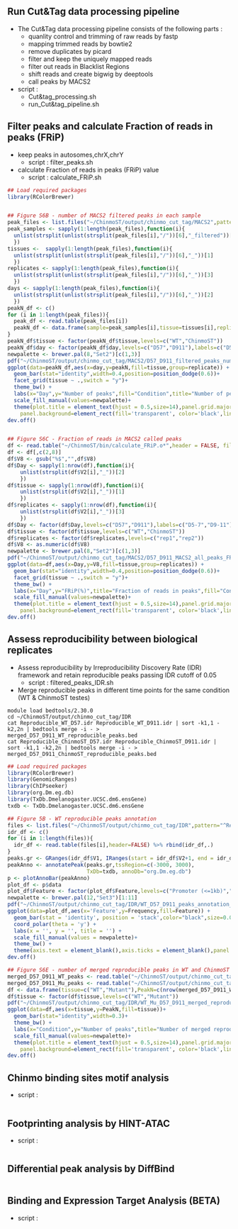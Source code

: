 ## Run Cut&Tag data processing pipeline
- The Cut&Tag data processing pipeline consists of the following parts :
	- quanlity control and trimming of raw reads by fastp
	- mapping trimmed reads by bowtie2
	- remove duplicates by picard
	- filter and keep the uniquely mapped reads
	- filter out reads in Blacklist Regions
	- shift reads and create bigwig by deeptools
	- call peaks by MACS2
- script : 
	- Cut&tag_processing.sh
	- run_Cut&tag_pipeline.sh


## Filter peaks and calculate Fraction of reads in peaks (FRiP)
- keep peaks in autosomes,chrX,chrY
	- script : filter_peaks.sh
- calculate Fraction of reads in peaks (FRiP) value
	- script : calculate_FRiP.sh
```R
## Load required packages
library(RColorBrewer)


## Figure S6B - number of MACS2 filtered peaks in each sample
peak_files <- list.files("~/ChinmoST/output/chinmo_cut_tag/MACS2",pattern="*filtered_peaks.narrowPeak",full.names=TRUE)
peak_samples <- sapply(1:length(peak_files),function(i){
  unlist(strsplit(unlist(strsplit(peak_files[i],"/"))[6],"_filtered"))[1]
  })
tissues <-  sapply(1:length(peak_files),function(i){
  unlist(strsplit(unlist(strsplit(peak_files[i],"/"))[6],"_"))[1]
  })
replicates <- sapply(1:length(peak_files),function(i){
  unlist(strsplit(unlist(strsplit(peak_files[i],"/"))[6],"_"))[3]
  })
days <- sapply(1:length(peak_files),function(i){
  unlist(strsplit(unlist(strsplit(peak_files[i],"/"))[6],"_"))[2]
  })
peakN_df <- c()
for (i in 1:length(peak_files)){
  peak_df <- read.table(peak_files[i])
  peakN_df <- data.frame(sample=peak_samples[i],tissue=tissues[i],replicate=replicates[i],day=days[i],peakN=nrow(peak_df)) %>% rbind(peakN_df,.)
}
peakN_df$tissue <- factor(peakN_df$tissue,levels=c("WT","ChinmoST"))
peakN_df$day <- factor(peakN_df$day,levels=c("D57","D911"),labels=c("D5-7","D9-11"))
newpalette <- brewer.pal(8,"Set2")[c(1,3)]
pdf("~/ChinmoST/output/chinmo_cut_tag/MACS2/D57_D911_filtered_peaks_number.pdf")
ggplot(data=peakN_df,aes(x=day,y=peakN,fill=tissue,group=replicate)) +
  geom_bar(stat="identity",width=0.4,position=position_dodge(0.6))+
  facet_grid(tissue ~ .,switch = "y")+
  theme_bw() +
  labs(x="Day",y="Number of peaks",fill="Condition",title="Number of peaks") + 
  scale_fill_manual(values=newpalette)+
  theme(plot.title = element_text(hjust = 0.5,size=14),panel.grid.major = element_blank(),panel.grid.minor = element_blank(),
    panel.background=element_rect(fill='transparent', color='black',linetype="solid"),strip.background=element_rect(colour="black",fill="#f0f0f0",linetype="solid"),strip.text = element_text(face="bold",size=12),legend.position = "bottom",axis.title = element_text(size=12),axis.text = element_text(color="black",size=10))
dev.off()


## Figure S6C - Fraction of reads in MACS2 called peaks
df <- read.table("~/ChinmoST/bin/calculate_FRiP.o*",header = FALSE, fill = TRUE,sep=" ",stringsAsFactors=FALSE)
df <- df[,c(2,8)]
df$V8 <- gsub("%$","",df$V8)
df$Day <- sapply(1:nrow(df),function(i){
	unlist(strsplit(df$V2[i],"_"))[2]
	})
df$tissue <- sapply(1:nrow(df),function(i){
	unlist(strsplit(df$V2[i],"_"))[1]
	})
df$replicates <- sapply(1:nrow(df),function(i){
	unlist(strsplit(df$V2[i],"_"))[3]
	})
df$Day <- factor(df$Day,levels=c("D57","D911"),labels=c("D5-7","D9-11"))
df$tissue <- factor(df$tissue,levels=c("WT","ChinmoST"))
df$replicates <- factor(df$replicates,levels=c("rep1","rep2"))
df$V8 <- as.numeric(df$V8)
newpalette <- brewer.pal(8,"Set2")[c(1,3)]
pdf("~/ChinmoST/output/chinmo_cut_tag/MACS2/D57_D911_MACS2_all_peaks_FRiP.pdf")
ggplot(data=df,aes(x=Day,y=V8,fill=tissue,group=replicates)) +
  geom_bar(stat="identity",width=0.4,position=position_dodge(0.6))+
  facet_grid(tissue ~ .,switch = "y")+
  theme_bw() +
  labs(x="Day",y="FRiP(%)",title="Fraction of reads in peaks",fill="Condition") + 
  scale_fill_manual(values=newpalette)+
  theme(plot.title = element_text(hjust = 0.5,size=14),panel.grid.major = element_blank(),panel.grid.minor = element_blank(),
    panel.background=element_rect(fill='transparent', color='black',linetype="solid"),strip.background=element_rect(colour="black",fill="#f0f0f0",linetype="solid"),strip.text = element_text(face="bold",size=12),legend.position = "bottom",axis.title = element_text(size=12),axis.text = element_text(color="black",size=10))
dev.off()
```


## Assess reproducibility between biological replicates
- Assess reproducibility by Irreproducibility Discovery Rate (IDR) framework and retain reproducible peaks passing IDR cutoff of 0.05
	- script : filtered_peaks_IDR.sh
- Merge reproducible peaks in different time points for the same condition (WT & ChinmoST testes)
```shell
module load bedtools/2.30.0
cd ~/ChinmoST/output/chinmo_cut_tag/IDR
cat Reproducible_WT_D57.idr Reproducible_WT_D911.idr | sort -k1,1 -k2,2n | bedtools merge -i - > merged_D57_D911_WT_reproducible_peaks.bed
cat Reproducible_ChinmoST_D57.idr Reproducible_ChinmoST_D911.idr | sort -k1,1 -k2,2n | bedtools merge -i - > merged_D57_D911_ChinmoST_reproducible_peaks.bed
```
```R
## Load required packages
library(RColorBrewer)
library(GenomicRanges)
library(ChIPseeker)
library(org.Dm.eg.db)
library(TxDb.Dmelanogaster.UCSC.dm6.ensGene)
txdb <- TxDb.Dmelanogaster.UCSC.dm6.ensGene

## Figure 5B - WT reproducible peaks annotation
files <- list.files("~/ChinmoST/output/chinmo_cut_tag/IDR",pattern="^Reproducible_WT_D*.idr$",full.names=TRUE)
idr_df <- c()
for (i in 1:length(files)){
  idr_df <- read.table(files[i],header=FALSE) %>% rbind(idr_df,.)
}
peaks.gr <- GRanges(idr_df$V1, IRanges(start = idr_df$V2+1, end = idr_df$V3), strand = "*")
peakAnno <- annotatePeak(peaks.gr,tssRegion=c(-3000, 3000),
                         TxDb=txdb, annoDb="org.Dm.eg.db")
p <- plotAnnoBar(peakAnno)
plot_df <- p$data
plot_df$Feature <- factor(plot_df$Feature,levels=c("Promoter (<=1kb)","Promoter (1-2kb)","Promoter (2-3kb)","5' UTR","3' UTR","1st Exon","Other Exon","1st Intron","Other Intron","Downstream (<=300)","Distal Intergenic"))
newpalette <- brewer.pal(12,"Set3")[1:11]
pdf("~/ChinmoST/output/chinmo_cut_tag/IDR/WT_D57_D911_peaks_annotation_piechart.pdf")
ggplot(data=plot_df,aes(x='Feature',y=Frequency,fill=Feature)) +
  geom_bar(stat = 'identity', position = 'stack',color="black",size=0.02)  + 
  coord_polar(theta = 'y') + 
  labs(x = '', y = '', title = '') +
  scale_fill_manual(values = newpalette)+
  theme_bw() + 
  theme(axis.text = element_blank(),axis.ticks = element_blank(),panel.grid=element_blank())
dev.off()

## Figure S6E - number of merged reproducible peaks in WT and ChinmoST testes, respectively
merged_D57_D911_WT_peaks <- read.table("~/ChinmoST/output/chinmo_cut_tag/IDR/merged_D57_D911_WT_reproducible_peaks.bed",header=FALSE)
merged_D57_D911_Mu_peaks <- read.table("~/ChinmoST/output/chinmo_cut_tag/IDR/merged_D57_D911_ChinmoST_reproducible_peaks.bed",header=FALSE)
df <- data.frame(tissue=c("WT","Mutant"),PeakN=c(nrow(merged_D57_D911_WT_peaks),nrow(merged_D57_D911_Mu_peaks)))
df$tissue <- factor(df$tissue,levels=c("WT","Mutant"))
pdf("~/ChinmoST/output/chinmo_cut_tag/IDR/WT_Mu_D57_D911_merged_reproducible_peaks_number.pdf",height=4,width=6)
ggplot(data=df,aes(x=tissue,y=PeakN,fill=tissue))+
  geom_bar(stat="identity",width=0.3)+
  theme_bw() +
  labs(x="Condition",y="Number of peaks",title="Number of merged reproducible peaks",fill="Condition") + 
  scale_fill_manual(values=newpalette)+
  theme(plot.title = element_text(hjust = 0.5,size=14),panel.grid.major = element_blank(),panel.grid.minor = element_blank(),
    panel.background=element_rect(fill='transparent', color='black',linetype="solid"),strip.background=element_rect(colour="black",fill="#f0f0f0",linetype="solid"),strip.text = element_text(face="bold",size=12),legend.position = "bottom",axis.title = element_text(size=12),axis.text = element_text(color="black",size=10))
dev.off()
```


## Chinmo binding sites motif analysis
- script : 
```R


```


## Footprinting analysis by HINT-ATAC
- script : 
```R


```


## Differential peak analysis by DiffBind
```R


```


## Binding and Expression Target Analysis (BETA)
- script : 
```R

```